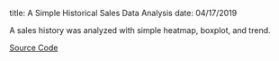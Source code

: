 title: A Simple Historical Sales Data Analysis
date: 04/17/2019

A sales history was analyzed with simple heatmap, boxplot, and trend.

<a href="https://github.com/ygeszvain/projects/blob/master/Supply_Chain_Analytics.ipynb">Source Code</a><a></a>
